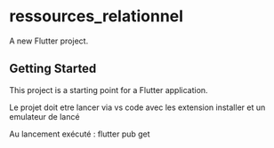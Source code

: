 # ressources_relationnel

A new Flutter project.

## Getting Started

This project is a starting point for a Flutter application.

Le projet doit etre lancer via vs code avec les extension installer et un emulateur de lancé

Au lancement exécuté : flutter pub get 